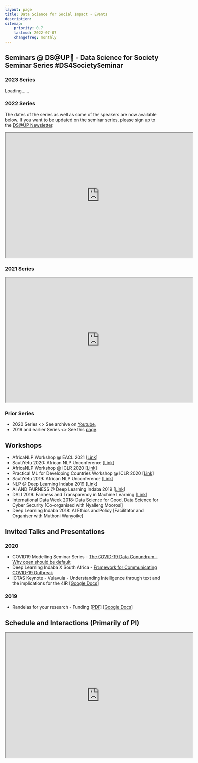 ```yaml
---
layout: page
title: Data Science for Social Impact - Events
description:
sitemap:
    priority: 0.7
    lastmod: 2022-07-07
    changefreq: monthly
---
```


## Seminars @ DS@UP🚀 - Data Science for Society Seminar Series #DS4SocietySeminar

### 2023 Series

Loading......

### 2022 Series

The dates of the series as well as some of the speakers are now available below. If you want to be updated on the seminar series, please sign up to the [DS@UP Newsletter](https://tinyletter.com/datascience-up/). 

<iframe src="https://docs.google.com/spreadsheets/d/e/2PACX-1vT7_vvDj48GiymNpZhxpE_q0LMfSWSCAlLnQOFPz0AUlFr8SO4vWkMW2pVxYaoBCUyrJArsPmVwcvaX/pubhtml?widget=true&amp;headers=false"  width="600" height="400"></iframe>

### 2021 Series

<iframe src="https://docs.google.com/spreadsheets/d/e/2PACX-1vTpn1rejYJiSuwXr8OloR-OOZ-XSbIGzkyk1Qm2dc54CENcnCptqhWK-tgOJlEo3w-NjDI6EDV4JLLb/pubhtml?gid=0&amp;single=true&amp;widget=true&amp;headers=false" width="600" height="400"></iframe>

### Prior Series

* 2020 Series <> See archive on [Youtube](https://www.youtube.com/playlist?list=PLSQgWNK_M4a9JDlwSOtq9gG7Z5Goxs4Zj),
* 2019 and earlier Series <> See this [page](https://docs.google.com/document/d/1FpXpnbSYXpcJvtEYQgil60WmSS2Gt3_M2QeZfg9DpiY/edit?usp=sharing).

## Workshops

* AfricaNLP Workshop @ EACL 2021 [[Link](https://sites.google.com/view/africanlp-workshop)]
* SautiYetu 2020: African NLP Unconference [[Link](https://sites.google.com/view/sautiyetu-nlp/)]
* AfricaNLP Workshop @ ICLR 2020 [[Link](https://sites.google.com/view/africanlp-workshop)]
* Practical ML for Developing Countries Workshop @ ICLR 2020 [[Link](https://pml4dc.github.io/iclr2020/)]
* SautiYetu 2019: African NLP Unconference [[Link](https://sites.google.com/view/sautiyetu-nlp/)]
* NLP @ Deep Learning Indaba 2019 [[Link](https://sites.google.com/view/nlpdlindaba/2019)]
* AI AND FAIRNESS @ Deep Learning Indaba 2019 [[Link](https://sites.google.com/view/ai-fairness-dli-2019/home)]
* DALI 2019: Fairness and Transparency in Machine Learning [[Link](http://dalimeeting.org/dali2019/workshop-fairness.html)]
* International Data Week 2018: Data Science for Good, Data Science for Cyber Security [Co-organised with Nyalleng Moorosi]
* Deep Learning Indaba 2018: AI Ethics and Policy [Facilitator and Organiser with Muthoni Wanyoike]

## Invited Talks and Presentations

### 2020
* COVID19 Modelling Seminar Series - [The COVID-19 Data Conundrum - Why open should be default](https://docs.google.com/presentation/d/1xXx1ofnf5YGwWW4wkPbO5zgh23n3NYhUgIMBZL0c4Ng/edit?usp=sharing)
* Deep Learning Indaba X South Africa - [Framework for Communicating COVID-19 Outbreak](https://docs.google.com/presentation/d/1kLakET_u7YuhqyLWCZYpaNSLbWM2NOVfR9-Ej0kqDpA/edit?usp=sharing)
* ICTAS Keynote - Vulavula - Understanding Intelligence through text and the implications for the 4IR [[Google Docs](https://docs.google.com/presentation/d/15VyAZ2FRmF1SB16oj1ZQAuujCxjqOM3KipXjOFtjz7g/edit?usp=sharing)]

### 2019
* Randelas for your research - Funding [[PDF](https://github.com/dsfsi/dsfsi.github.io/raw/master/files/2019-11-23-All-About-Funding-Sanitised.pdf)] [[Google Docs](https://docs.google.com/presentation/d/1T4QUJYRdN0q4UYeneHfaI3gszRdgZcv-UJmPXsiQum4/edit?usp=sharing)]

## Schedule and Interactions (Primarily of PI)

<iframe src="https://docs.google.com/spreadsheets/d/e/2PACX-1vRdKHeS_-hLKMHkS9aTm4djpfGG3fwfzrEcXxDraxYnmQJGgi77OZQf7LDstzgH6SaJGwbdobZY3wxn/pubhtml?gid=0&amp;single=true&amp;widget=true&amp;headers=false" width="600" height="400"></iframe>
